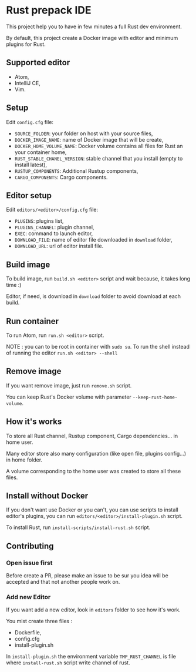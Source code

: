 # Rust prepack IDE

This project help you to have in few minutes a full Rust dev environment.

By default, this project create a Docker image with editor and minimum plugins for Rust.

## Supported editor

- Atom,
- IntelliJ CE,
- Vim.

## Setup

Edit `config.cfg` file:
 - `SOURCE_FOLDER`: your folder on host with your source files,
 - `DOCKER_IMAGE_NAME`: name of Docker image that will be create,
 - `DOCKER_HOME_VOLUME_NAME`: Docker volume contains all files for Rust an your container home,
 - `RUST_STABLE_CHANEL_VERSION`: stable channel that you install (empty to install latest),
 - `RUSTUP_COMPONENTS`: Additional Rustup components,
 - `CARGO_COMPONENTS`: Cargo components.

## Editor setup

Edit `editors/<editor>/config.cfg` file:
 - `PLUGINS`: plugins list,
 - `PLUGINS_CHANNEL`: plugin channel,
 - `EXEC`: command to launch editor,
 - `DOWNLOAD_FILE`: name of editor file downloaded in `download` folder,
 - `DOWNLOAD_URL`: url of editor install file.

## Build image

To build image, run `build.sh <editor>` script and wait because, it takes long time :)

Editor, if need, is download in `download` folder to avoid download at each build.

## Run container

To run Atom, run `run.sh <editor>` script.

NOTE : you can to be root in container with `sudo su`. To run the shell instead of running the editor `run.sh <editor> --shell`

## Remove image

If you want remove image, just run `remove.sh` script.

You can keep Rust's Docker volume with parameter `--keep-rust-home-volume`.

## How it's works

To store all Rust channel, Rustup component, Cargo dependencies... in home user.

Many editor store also many configuration (like open file, plugins config...) in home folder.

A volume corresponding to the home user was created to store all these files.

## Install without Docker

If you don't want use Docker or you can't, you can use scripts to install editor's plugins,
you can run `editors/<editor>/install-plugin.sh` script.

To install Rust, run `install-scripts/install-rust.sh` script.

## Contributing

### Open issue first

Before create a PR, please make an issue to be sur you idea will be accepted and
that not another people work on.

### Add new Editor

If you want add a new editor, look in `editors` folder to see how it's work.

You mist create three files :
 - Dockerfile,
 - config.cfg
 - install-plugin.sh

 In `install-plugin.sh` the environment variable `TMP_RUST_CHANNEL` is file where
 `install-rust.sh` script write channel of rust.
